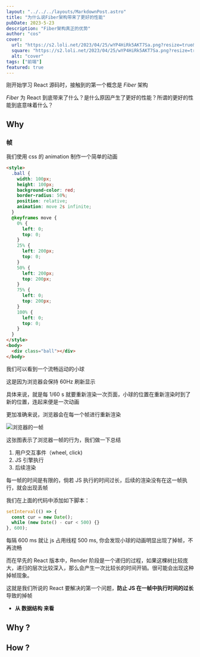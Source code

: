 ```yaml
---
layout: "../../../layouts/MarkdownPost.astro"
title: "为什么说Fiber架构带来了更好的性能"
pubDate: 2023-5-23
description: "Fiber架构真正的优势"
author: "cos"
cover:
  url: "https://s2.loli.net/2023/04/25/wYP4HiRk5AKT7Sa.png?resize=true&w=1920"
  square: "https://s2.loli.net/2023/04/25/wYP4HiRk5AKT7Sa.png?resize=true&w=1920"
  alt: "cover"
tags: ["前端"]
featured: true
---
```


刚开始学习 React 源码时，接触到的第一个概念是 _Fiber_ 架构

_Fiber_ 为 React 到底带来了什么？是什么原因产生了更好的性能？所谓的更好的性能到底意味着什么？

## Why

### 帧

我们使用 css 的 animation 制作一个简单的动画

```html
<style>
  .ball {
    width: 100px;
    height: 100px;
    background-color: red;
    border-radius: 50%;
    position: relative;
    animation: move 2s infinite;
  }
  @keyframes move {
    0% {
      left: 0;
      top: 0;
    }
    25% {
      left: 200px;
      top: 0;
    }
    50% {
      left: 200px;
      top: 200px;
    }
    75% {
      left: 0;
      top: 200px;
    }
    100% {
      left: 0;
      top: 0;
    }
  }
</style>
<body>
  <div class="ball"></div>
</body>
```

我们可以看到一个流畅运动的小球

这是因为浏览器会保持 60Hz 刷新显示

具体来说，就是每 1/60 s 就要重新渲染一次页面，小球的位置在重新渲染时到了新的位置，连起来便是一次动画

更加准确来说，浏览器会在每一个帧进行重新渲染

![浏览器的一帧](https://p1-juejin.byteimg.com/tos-cn-i-k3u1fbpfcp/dfe9c4516b18499ea1876c21c368e061~tplv-k3u1fbpfcp-watermark.image)

这张图表示了浏览器一帧的行为，我们做一下总结

1. 用户交互事件（wheel, click)
2. JS 引擎执行
3. 后续渲染

每一帧的时间是有限的，倘若 JS 执行的时间过长，后续的渲染没有在这一帧执行，就会出现丢帧

我们在上面的代码中添加如下脚本：

```js
setInterval(() => {
  const cur = new Date();
  while (new Date() - cur < 500) {}
}, 600);
```

每隔 600 ms 就让 js 占用线程 500 ms, 你会发现小球的动画明显出现了掉帧，不再流畅

而在早先的 React 版本中，Render 阶段是一个递归的过程，如果这棵树比较庞大，递归的层次比较深入，那么会产生一次比较长的时间开销。很可能会出现这种掉帧现象。

这就是我们所说的 React 要解决的第一个问题，**防止 JS 在一帧中执行时间的过长** 导致的掉帧

- **从 数据结构 来看**

## Why ?

## How ?
